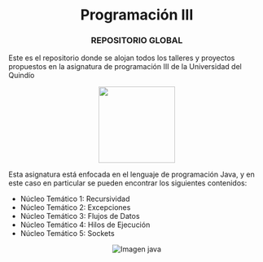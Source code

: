 <h1 align="center">Programación III</h1>

<h3 align="center">
REPOSITORIO GLOBAL
</h3>

Este es el repositorio donde se alojan todos los talleres y proyectos propuestos en la asignatura de programación III de la Universidad del Quindío
<p align="center">
<img width="150" src="https://www.uniquindio.edu.co/info/uniquindio/media/bloque2.png"
</p>

Esta asignatura está enfocada en el lenguaje de programación Java, y en este caso en particular se pueden encontrar los siguientes contenidos:

- Núcleo Temático 1: Recursividad
- Núcleo Temático 2: Excepciones
- Núcleo Temático 3: Flujos de Datos
- Núcleo Temático 4: Hilos de Ejecución
- Núcleo Temático 5: Sockets


<p align="center">
<img  alt="Imagen java" src="https://1.bp.blogspot.com/-cJDsKHIIrMA/Wot8XKnOn-I/AAAAAAAAKTQ/m2W3klq-jRQxgj-hileSPJzeD0w5o97aQCPcBGAYYCw/s1600/javaIcon.png">
</p>
